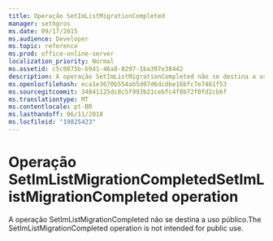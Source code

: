 ```yaml
---
title: Operação SetImListMigrationCompleted
manager: sethgros
ms.date: 09/17/2015
ms.audience: Developer
ms.topic: reference
ms.prod: office-online-server
localization_priority: Normal
ms.assetid: c5c0875b-b941-46a8-8297-1ba397e38442
description: A operação SetImListMigrationCompleted não se destina a uso público.
ms.openlocfilehash: eca1e3670b554ab5d07d6dcdbe16bfc7e7461f53
ms.sourcegitcommit: 34041125dc8c5f993b21cebfc4f8b72f0fd2cb6f
ms.translationtype: MT
ms.contentlocale: pt-BR
ms.lasthandoff: 06/11/2018
ms.locfileid: "19825423"
---
```

# <a name="setimlistmigrationcompleted-operation"></a><span data-ttu-id="f90d6-103">Operação SetImListMigrationCompleted</span><span class="sxs-lookup"><span data-stu-id="f90d6-103">SetImListMigrationCompleted operation</span></span>

<span data-ttu-id="f90d6-104">A operação SetImListMigrationCompleted não se destina a uso público.</span><span class="sxs-lookup"><span data-stu-id="f90d6-104">The SetImListMigrationCompleted operation is not intended for public use.</span></span>
  

